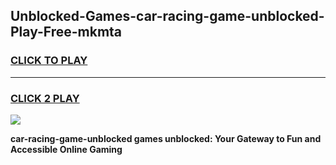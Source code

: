 
## Unblocked-Games-car-racing-game-unblocked-Play-Free-mkmta
<h3>
<a href="https://premium76.site?title=car-racing-game-unblocked&ref=22A">CLICK TO PLAY</a></h3>
<hr>

<h3>
<a href="https://premium76.site?title=car-racing-game-unblocked&ref=22A">CLICK 2 PLAY</a>
  
</h3>

<a href="https://premium76.site?title=car-racing-game-unblocked&ref=22A"><img src="https://clearcache.store/games.png"></a>


**car-racing-game-unblocked games unblocked: Your Gateway to Fun and Accessible Online Gaming**
